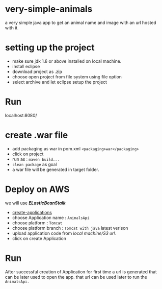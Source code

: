 # very-simple-animals
a very simple java app to get an animal name and image with an url hosted with it.

# setting up the project

* make sure jdk 1.8 or above installed on local machine.
* install eclipse 
* download project as .zip
* choose open project from file system using file option
* select archive and let eclipse setup the project

# Run
 localhost:8080/

# create .war file 
* add packaging as war in pom.xml `<packaging>war</packaging>`
* click on project 
* run as : `maven build...`
* `clean package` as goal 
* a war file will be generated in target folder.

# Deploy on AWS
we will use **_ELasticBeanStalk_**  
* [create-applications](https://us-west-1.console.aws.amazon.com/elasticbeanstalk/home?region=us-west-1#/applications
)
* choose Application name : `AnimalsApi`
* choose platform : `Tomcat`
* choose platform branch : `Tomcat with java` latest verison
* upload application code from *local machine/S3 url.*
* click on create Application 

# Run 
After successful creation of Application for first time a url is generated that can be later used to open the app.
that url can be used later to run the `AnimalsApi.`